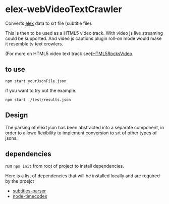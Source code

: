 # elex-webVideoTextCrawler

Converts [elex][elexSource] data to srt file (subtitle file).

This is then to be used as a HTML5 video track.
With video js live streaming could be supported.  And video js captions plugin roll-on mode would make it resemble tv text crowlers. 

(For more on HTML5 video text track see)[HTML5RocksVideo].

## to use 

```
npm start yourJsonFile.json
```

if you want to try out the example.
```
npm start ./test/results.json
```

## Design 
The parsing of elext json has been abstracted into a separate component, in order to allowe flexibility to implement conversion to srt of other types of jsons. 

## dependencies 
run `npm init` from root of project to install dependencies. 

Here is a list of dependencies that will be installed locally and are required by the proejct 

- [subtitles-parser][subtitles-parser ]
- [node-timecodes][node-timecodes]


<!-- Links -->

[elexSource]: https://source.opennews.org/en-US/articles/introducing-elex-tool-make-election-coverage-bette/
[HTML5RocksVideo]: http://www.html5rocks.com/en/tutorials/track/basics/

<!--  -->

[subtitles-parser ]:https://www.npmjs.com/package/subtitles-parser 
[node-timecodes]: https://www.npmjs.com/package/node-timecodes